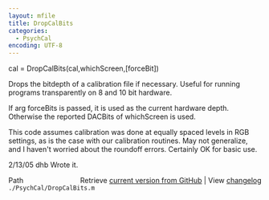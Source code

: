 ```yaml
---
layout: mfile
title: DropCalBits
categories:
  - PsychCal
encoding: UTF-8
---
```


cal = DropCalBits(cal,whichScreen,[forceBit])

Drops the bitdepth of a calibration file if
necessary.  Useful for running programs
transparently on 8 and 10 bit hardware.

If arg forceBits is passed, it is used as
the current hardware depth.  Otherwise the
reported DACBits of whichScreen is used.

This code assumes calibration was done at
equally spaced levels in RGB settings, as is
the case with our calibration routines.  May
not generalize, and I haven't worried about
the roundoff errors.  Certainly OK for basic
use.

2/13/05     dhb     Wrote it.


<div class="code_header" style="text-align:right;">
  <span style="float:left;">Path&nbsp;&nbsp;</span> <span class="counter">Retrieve <a href=
  "https://raw.github.com/Psychtoolbox-3/Psychtoolbox-3/beta/./PsychCal/DropCalBits.m">current version from GitHub</a> | View <a href=
  "https://github.com/Psychtoolbox-3/Psychtoolbox-3/commits/beta/./PsychCal/DropCalBits.m">changelog</a></span>
</div>
<div class="code">
  <code>./PsychCal/DropCalBits.m</code>
</div>
